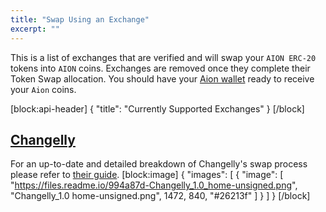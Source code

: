 ```yaml
---
title: "Swap Using an Exchange"
excerpt: ""
---
```

This is a list of exchanges that are verified and will swap your `AION ERC-20` tokens into `AION` coins. Exchanges are removed once they complete their Token Swap allocation. You should have your [Aion wallet](doc:step-1-create-a-wallet-that-will-receive-your-aion-coins-from-the-exchange) ready to receive your `Aion` coins.


[block:api-header]
{
  "title": "Currently Supported Exchanges"
}
[/block]
## <a href="https://changelly.com/" target="_blank">Changelly</a>
For an up-to-date and detailed breakdown of Changelly's swap process please refer to <a href="https://medium.com/@Changelly/wanna-swap-your-aion-erc20-tokens-to-aion-coin-do-it-with-changelly-e2d722ec8ab8" target="_blank">their guide</a>.
[block:image]
{
  "images": [
    {
      "image": [
        "https://files.readme.io/994a87d-Changelly_1.0_home-unsigned.png",
        "Changelly_1.0 home-unsigned.png",
        1472,
        840,
        "#26213f"
      ]
    }
  ]
}
[/block]